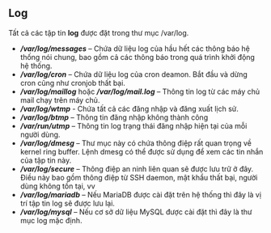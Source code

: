 ## Log

Tất cả các tập tin **log** được đặt trong thư mục /var/log.

- ***/var/log/messages*** – Chứa dữ liệu log của hầu hết các thông báo hệ thống nói chung, bao gồm cả các thông báo trong quá trình khởi động hệ thống.
- ***/var/log/cron*** – Chứa dữ liệu log của cron deamon. Bắt đầu và dừng cron cũng như cronjob thất bại.
- ***/var/log/maillog*** hoặc ***/var/log/mail.log*** – Thông tin log từ các máy chủ mail chạy trên máy chủ.
- ***/var/log/wtmp*** - Chứa tất cả các đăng nhập và đăng xuất lịch sử.
- ***/var/log/btmp*** – Thông tin đăng nhập không thành công
- ***/var/run/utmp*** – Thông tin log trạng thái đăng nhập hiện tại của mỗi người dùng.
- ***/var/log/dmesg*** – Thư mục này có chứa thông điệp rất quan trọng về kernel ring buffer. Lệnh dmesg có thể được sử dụng để xem các tin nhắn của tập tin này.
- ***/var/log/secure*** – Thông điệp an ninh liên quan sẽ được lưu trữ ở đây. Điều này bao gồm thông điệp từ SSH daemon, mật khẩu thất bại, người dùng không tồn tại, vv
- ***/var/log/mariadb*** – Nếu MariaDB được cài đặt trên hệ thống thì đây là vị trí tập tin log sẽ được lưu lại.
- ***/var/log/mysql*** – Nếu cơ sở dữ liệu MySQL được cài đặt thì đây là thư mục log mặc định.
